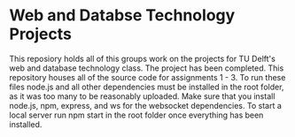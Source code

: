 # Web and Databse Technology Projects

This reposiory holds all of this groups work on the projects for TU Delft's web and database technology class. The project has been completed. This repository houses all of the source code for assignments 1 - 3. To run these files node.js and all other dependencies must be installed in the root folder, as it was too many to be reasonably uploaded. Make sure that you install node.js, npm, express, and ws for the websocket dependencies. To start a local server run npm start in the root folder once everything has been installed.


